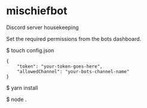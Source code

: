 # mischiefbot

Discord server housekeeping

Set the required permissions from the bots dashboard.

$ touch config.json
```
{
	"token": "your-token-goes-here",
	"allowedChannel": "your-bots-channel-name"
}
```

$ yarn install

$ node .
